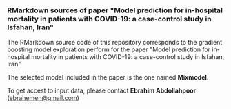 ### RMarkdown sources of paper "Model prediction for in-hospital mortality in patients with COVID-19: a case-control study in Isfahan, Iran"

The RMarkdown source code of this repository corresponds to the gradient boosting model exploration perform for the paper "Model prediction for in-hospital mortality in patients with COVID-19: a case-control study in Isfahan, Iran"

The selected model included in the paper is the one named **Mixmodel**. 

To get accest to input data, please contact **Ebrahim Abdollahpoor** ([ebrahemen@gmail.com](mailto:ebrahemen@gmail.com))

